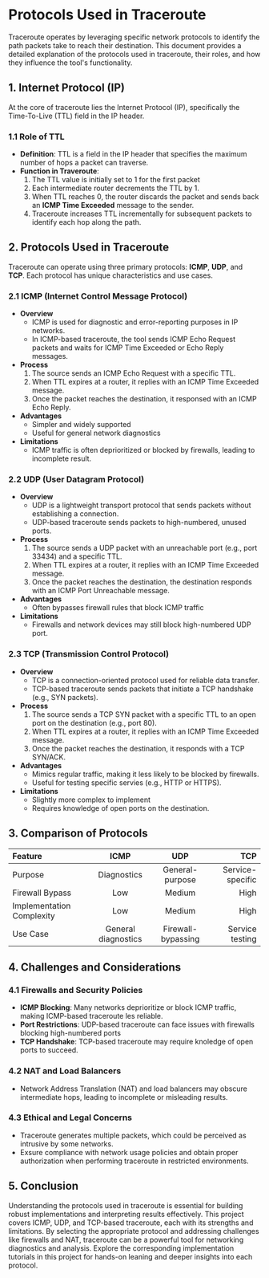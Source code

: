 # Protocols Used in Traceroute

Traceroute operates by leveraging specific network protocols to identify the path packets take to reach their destination. This document provides a detailed explanation of the protocols used in traceroute, their roles, and how they influence the tool's functionality.

## 1. Internet Protocol (IP)

At the core of traceroute lies the Internet Protocol (IP), specifically the Time-To-Live (TTL) field in the IP header.

### 1.1 Role of TTL
- **Definition**: TTL is a field in the IP header that specifies the maximum number of hops a packet can traverse.
- **Function in Traveroute**:
    1. The TTL value is initially set to 1 for the first packet
    2. Each intermediate router decrements the TTL by 1.
    3. When TTL reaches 0, the router discards the packet and sends back an **ICMP Time Exceeded** message to the sender.
    4. Traceroute increases TTL incrementally for subsequent packets to identify each hop along the path.

## 2. Protocols Used in Traceroute

Traceroute can operate using three primary protocols: **ICMP**, **UDP**, and **TCP**. Each protocol has unique characteristics and use cases.

### 2.1 ICMP (Internet Control Message Protocol)

- **Overview**
    - ICMP is used for diagnostic and error-reporting purposes in IP networks.
    - In ICMP-based traceroute, the tool sends ICMP Echo Request packets and waits for ICMP Time Exceeded or Echo Reply messages.
- **Process**
    1. The source sends an ICMP Echo Request with a specific TTL.
    2. When TTL expires at a router, it replies with an ICMP Time Exceeded message.
    3. Once the packet reaches the destination, it responsed with an ICMP Echo Reply.
- **Advantages**
    - Simpler and widely supported
    - Useful for general network diagnostics
- **Limitations**
    - ICMP traffic is often deprioritized or blocked by firewalls, leading to incomplete result.

### 2.2 UDP (User Datagram Protocol)

- **Overview**
    - UDP is a lightweight transport protocol that sends packets without establishing a connection.
    - UDP-based traceroute sends packets to high-numbered, unused ports.
- **Process**
    1. The source sends a UDP packet with an unreachable port (e.g., port 33434) and a specific TTL.
    2. When TTL expires at a router, it replies with an ICMP Time Exceeded message.
    3. Once the packet reaches the destination, the destination responds with an ICMP Port Unreachable message.
- **Advantages**
    - Often bypasses firewall rules that block ICMP traffic
- **Limitations**
    - Firewalls and network devices may still block high-numbered UDP port.

### 2.3 TCP (Transmission Control Protocol)

- **Overview**
    - TCP is a connection-oriented protocol used for reliable data transfer.
    - TCP-based traceroute sends packets that initiate a TCP handshake (e.g., SYN packets).
- **Process**
    1. The source sends a TCP SYN packet with a specific TTL to an open port on the destination (e.g., port 80).
    2. When TTL expires at a router, it replies with an ICMP Time Exceeded message.
    3. Once the packet reaches the destination, it responds with a TCP SYN/ACK.
- **Advantages**
    - Mimics regular traffic, making it less likely to be blocked by firewalls.
    - Useful for testing specific servies (e.g., HTTP or HTTPS).
- **Limitations**
    - Slightly more complex to implement
    - Requires knowledge of open ports on the destination.

## 3. Comparison of Protocols

|Feature|ICMP|UDP|TCP|
|:------|:--:|:-:|--:|
|Purpose|Diagnostics|General-purpose|Service-specific|
|Firewall Bypass|Low|Medium|High|
|Implementation Complexity|Low|Medium|High|
|Use Case|General diagnostics|Firewall-bypassing|Service testing|


## 4. Challenges and Considerations

### 4.1 Firewalls and Security Policies

- **ICMP Blocking**: Many networks deprioritize or block ICMP traffic, making ICMP-based traceroute les reliable.
- **Port Restrictions**: UDP-based traceroute can face issues with firewalls blocking high-numbered ports
- **TCP Handshake**: TCP-based traceroute may require knoledge of open ports to succeed.

### 4.2 NAT and Load Balancers

- Network Address Translation (NAT) and load balancers may obscure intermediate hops, leading to incomplete or misleading results.

### 4.3 Ethical and Legal Concerns

- Traceroute generates multiple packets, which could be perceived as intrusive by some networks.
- Exsure compliance with network usage policies and obtain proper authorization when performing traceroute in restricted environments.


## 5. Conclusion

Understanding the protocols used in traceroute is essential for building robust implementations and interpreting results effectively. This project covers ICMP, UDP, and TCP-based traceroute, each with its strengths and limitations. By selecting the appropriate protocol and addressing challenges like firewalls and NAT, traceroute can be a powerful tool for networking diagnostics and analysis.
Explore the corresponding implementation tutorials in this project for hands-on leaning and deeper insights into each protocol.
